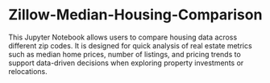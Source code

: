 # Zillow-Median-Housing-Comparison
This Jupyter Notebook allows users to compare housing data across different zip codes. It is designed for quick analysis of real estate metrics such as median home prices, number of listings, and pricing trends to support data-driven decisions when exploring property investments or relocations.
